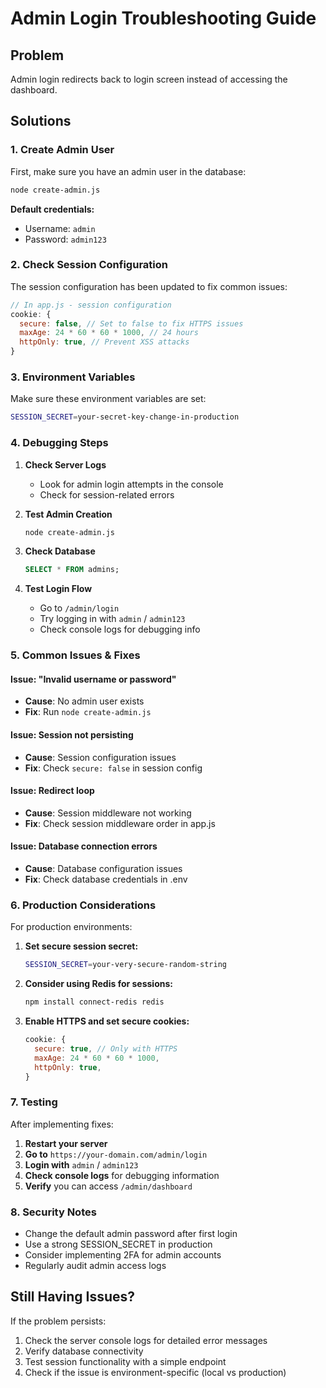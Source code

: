 # Admin Login Troubleshooting Guide

## Problem
Admin login redirects back to login screen instead of accessing the dashboard.

## Solutions

### 1. Create Admin User

First, make sure you have an admin user in the database:

```bash
node create-admin.js
```

**Default credentials:**
- Username: `admin`
- Password: `admin123`

### 2. Check Session Configuration

The session configuration has been updated to fix common issues:

```javascript
// In app.js - session configuration
cookie: {
  secure: false, // Set to false to fix HTTPS issues
  maxAge: 24 * 60 * 60 * 1000, // 24 hours
  httpOnly: true, // Prevent XSS attacks
}
```

### 3. Environment Variables

Make sure these environment variables are set:

```bash
SESSION_SECRET=your-secret-key-change-in-production
```

### 4. Debugging Steps

1. **Check Server Logs**
   - Look for admin login attempts in the console
   - Check for session-related errors

2. **Test Admin Creation**
   ```bash
   node create-admin.js
   ```

3. **Check Database**
   ```sql
   SELECT * FROM admins;
   ```

4. **Test Login Flow**
   - Go to `/admin/login`
   - Try logging in with `admin` / `admin123`
   - Check console logs for debugging info

### 5. Common Issues & Fixes

#### Issue: "Invalid username or password"
- **Cause**: No admin user exists
- **Fix**: Run `node create-admin.js`

#### Issue: Session not persisting
- **Cause**: Session configuration issues
- **Fix**: Check `secure: false` in session config

#### Issue: Redirect loop
- **Cause**: Session middleware not working
- **Fix**: Check session middleware order in app.js

#### Issue: Database connection errors
- **Cause**: Database configuration issues
- **Fix**: Check database credentials in .env

### 6. Production Considerations

For production environments:

1. **Set secure session secret:**
   ```bash
   SESSION_SECRET=your-very-secure-random-string
   ```

2. **Consider using Redis for sessions:**
   ```bash
   npm install connect-redis redis
   ```

3. **Enable HTTPS and set secure cookies:**
   ```javascript
   cookie: {
     secure: true, // Only with HTTPS
     maxAge: 24 * 60 * 60 * 1000,
     httpOnly: true,
   }
   ```

### 7. Testing

After implementing fixes:

1. **Restart your server**
2. **Go to** `https://your-domain.com/admin/login`
3. **Login with** `admin` / `admin123`
4. **Check console logs** for debugging information
5. **Verify** you can access `/admin/dashboard`

### 8. Security Notes

- Change the default admin password after first login
- Use a strong SESSION_SECRET in production
- Consider implementing 2FA for admin accounts
- Regularly audit admin access logs

## Still Having Issues?

If the problem persists:

1. Check the server console logs for detailed error messages
2. Verify database connectivity
3. Test session functionality with a simple endpoint
4. Check if the issue is environment-specific (local vs production)
